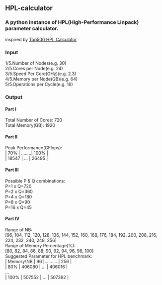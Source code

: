 ## HPL-calculator
### A python instance of HPL(High-Performance Linpack) parameter calculator.
inspired by [Top500 HPL Calculator](http://hpl-calculator.sourceforge.net)
### Input
1/5.Number of Nodes(e.g. 30)<br>
2/5.Cores per Node(e.g. 24)<br>
3/5.Speed Per Core(GHz)(e.g. 2.3)<br>
4/5.Memory per Node(GB)(e.g. 64)<br>
5/5.Operations per Cycle(e.g. 16)<br>
### Output
#### Part I
Total Number of Cores: 720<br>
Total Memory(GB): 1920<br>
#### Part II
Peak Performance(GFlops): <br>
| 70% | ........| 100% |<br>
| 18547 | ... | 26495 |<br>
#### Part III
Possible P & Q combinations:<br>
P=1 x Q=720<br>
P=2 x Q=360<br>
P=4 x Q=180<br>
P=8 x Q=90<br>
P=16 x Q=45<br>
#### Part IV
Range of NB:<br>
[96, 104, 112, 120, 128, 136, 144, 152, 160, 168, 176, 184, 192, 200, 208, 216, 224, 232, 240, 248, 256]<br>
Range of Memory Percentage(%):<br>
[80, 82, 84, 86, 88, 90, 92, 94, 96, 98, 100]<br>
Suggested Parameter for HPL benchmark:<br>
| Memory\NB | 96 |...........| 256 |<br>
| 80% | 406080 | ... | 406016 |<br>
...<br>
| 100% | 507552 | ... | 507392 |<br>
